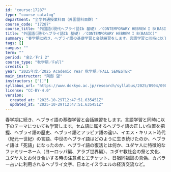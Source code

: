 ```yaml
---
id: "course:17287"
type: "course-catalog"
department: "全学共通授業科目（外国語科目群）"
course_code: "17287"
course_title: "外国語(現代ヘブライ語Ib 基礎) ／CONTEMPORARY HEBREW I B(BASIC)"
title: "外国語(現代ヘブライ語Ib 基礎) ／CONTEMPORARY HEBREW I B(BASIC)"
summary: "春学期に続き、ヘブライ語の基礎学習と会話練習をします。言語学習と同時に以下のテーマについても学習します。セム語に属するヘブライ語の正しい位置を把握、ヘブライ語の歴史、ヘブライ語とアラビア語の違い、イエス・キリスト時代（紀元一世紀）の言語、中…"
tags: []
campus: ""
term: ""
period: "金2／Fri 2"
course_type: "秋学期／Fall"
credits: 1
year: "2025年度／2025 Academic Year 秋学期／FALL SEMESTER"
main_instructor: "阿部 望"
instructors: ["[]"]
syllabus_url: "https://www.dokkyo.ac.jp/research/syllabus/2025/0904/0904_17287_ja_JP.html"
license: "CC-BY-4.0"
version:
  created_at: "2025-10-29T12:47:51.635451Z"
  updated_at: "2025-10-29T12:47:51.635451Z"
---
```

春学期に続き、ヘブライ語の基礎学習と会話練習をします。言語学習と同時に以下のテーマについても学習します。セム語に属するヘブライ語の正しい位置を把握、ヘブライ語の歴史、ヘブライ語とアラビア語の違い、イエス・キリスト時代（紀元一世紀）の言語、中世のヘブライ語はどのように生き続けたのか、ヘブライ語は「死語」になったのか、ヘブライ語の復活とは何か、ユダヤ人に特徴的なファミリーネーム（ヨーロッパ編、アラブ世界編）、ユダヤ教社会の祭と文化、ユダヤ人とお付き合いする時の注意点とエチケット、日猶同祖論の真偽、カバラー占いに利用されるヘブライ文字、日本とイスラエルの経済交流など。
